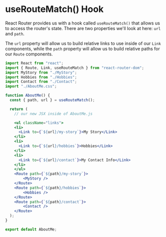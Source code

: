 # useRouteMatch() Hook

React Router provides us with a hook called `useRouteMatch()` that allows us to access the router's state. There are two properties we'll look at here: `url` and `path`.

The `url` property will allow us to build relative links to use inside of our `Link` components, while the `path` property will allow us to build relative paths for our `Route` components.

```jsx
import React from "react";
import { Route, Link, useRouteMatch } from "react-router-dom";
import MyStory from "./MyStory";
import Hobbies from "./Hobbies";
import Contact from "./Contact";
import "./AboutMe.css";

function AboutMe() {
  const { path, url } = useRouteMatch();

  return (
    // our new JSX inside of AboutMe.js

    <ul className="links">
    <li>
      <Link to={`${url}/my-story`}>My Story</Link>
    </li>
    <li>
      <Link to={`${url}/hobbies`}>Hobbies</Link>
    </li>
    <li>
      <Link to={`${url}/contact`}>My Contact Info</Link>
    </li>
    </ul>
    <Route path={`${path}/my-story`}>
        <MyStory />
    </Route>
    <Route path={`${path}/hobbies`}>
        <Hobbies />
    </Route>
    <Route path={`${path}/contact`}>
        <Contact />
    </Route>
  );
}

export default AboutMe;
```